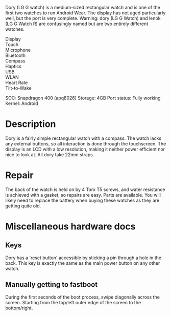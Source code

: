 Dory (LG G watch) is a medium-sized rectangular watch and is one of the first two watches to run Android Wear. The display has not aged particularly well, but the port is very complete.
Warning: dory (LG G Watch) and lenok (LG G Watch R) are confusingly named but are two entirely different watches.

<div class="support-row">
  <div class="support-col">Display<div class="support-col-good"></div></div>
  <div class="support-col">Touch<div class="support-col-good"></div></div>
  <div class="support-col">Microphone<div class="support-col-bad"></div></div>
  <div class="support-col">Bluetooth<div class="support-col-good"></div></div>
  <div class="support-col">Compass<div class="support-col-good"></div></div>
  <div class="support-col">Haptics<div class="support-col-good"></div></div>
  <div class="support-col">USB<div class="support-col-good"></div></div>
  <div class="support-col">WLAN<div class="support-col-good"></div></div>
  <div class="support-col">Heart Rate<div class="support-col-good"></div></div>
  <div class="support-col">Tilt-to-Wake<div class="support-col-good"></div></div>
</div>

SOC: Snapdragon 400 (apq8026)
Storage: 4GB
Port status: Fully working
Kernel: Android

# Description
Dory is a fairly simple rectangular watch with a compass. The watch lacks any external buttons, so all interaction is done through the touchscreen. The display is an LCD with a low resolution, making it neither power efficient nor nice to look at. All dory take 22mm straps.

# Repair
The back of the watch is held on by 4 Torx T5 screws, and water resistance is achieved with a gasket, so repairs are easy. Parts are available. You will likely need to replace the battery when buying these watches as they are getting quite old.

# Miscellaneous hardware docs
## Keys
Dory has a 'reset button' accessible by sticking a pin through a hole in the back. This key is exactly the same as the main power button on any other watch.
## Manually getting to fastboot
During the first seconds of the boot process, swipe diagonally across the screen. Starting from the top/left outer edge of the screen to the bottom/right.
